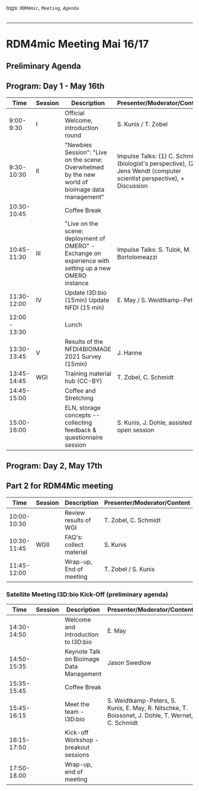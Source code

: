 ###### tags: `RDM4mic`, `Meeting`, `Agenda`
---
# RDM4mic Meeting Mai 16/17 
## Preliminary Agenda

## Program: Day 1 - May 16th
Time | Session | Description | Presenter/Moderator/Content 
--- | --- | --- | ---
9:00-9:30 | I | Official Welcome, introduction round| S. Kunis / T. Zobel
9:30-10:30|II|"Newbies Session": "Live on the scene: Overwhelmed by the new world of bioimage data management"| Impulse Talks: (1) C. Schmidt (biologist's perspective), (2) Jens Wendt (computer scientist perspective), + Discussion|
10:30-10:45|| Coffee Break|
10:45-11:30|III|"Live on the scene: deployment of OMERO" - Exchange on experience with setting up a new OMERO instance| Impulse Talks: S. Tulok, M. Bortolomeazzi|
11:30-12:00|IV|Update I3D:bio (15min) Update NFDI (15 min)| E. May / S. Weidtkamp-Peters|
12:00 - 13:30||Lunch|
13:30-13:45|V|Results of the NFDI4BIOIMAGE 2021 Survey (15min)| J. Hanne|
13:45-14:45|WGI|Training material hub (CC-BY)| T. Zobel, C. Schmidt
14:45-15:00||Coffee and Stretching|
15:00-16:00||ELN, storage concepts -- collecting feedback & questionnaire session|S. Kunis, J. Dohle, assisted open session 

## Program: Day 2, May 17th 
## Part 2 for RDM4Mic meeting
Time | Session | Description | Presenter/Moderator/Content 
--- | --- | --- | ---
10:00-10:30||Review results of WGI | T. Zobel, C. Schmidt
10:30-11:45|WGII|FAQ's: collect material| S. Kunis
11:45-12:00||Wrap-up, End of meeting| T. Zobel / S. Kunis

### Satellite Meeting I3D:bio Kick-Off (preliminary agenda)
Time | Session | Description | Presenter/Moderator/Content 
--- | --- | --- | ---
14:30-14:50||Welcome and Introduction to I3D:bio| E. May |
14:50-15:35||Keynote Talk on Bioimage Data Management| Jason Swedlow 
15:35-15:45||Coffee Break|
15:45-16:15||Meet the team - I3D:bio| S. Weidtkamp-Peters, S. Kunis, E. May, R. Nitschke, T. Boissonet, J. Dohle, T. Wernet, C. Schmidt |
16:15-17:50||Kick-off Workshop - breakout sessions|
17:50-18.00||Wrap-up, end of meeting|




